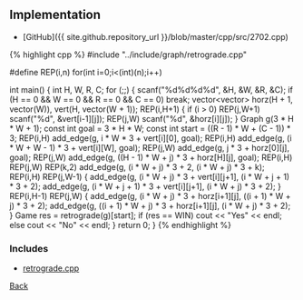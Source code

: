 

## Implementation

- [GitHub]({{ site.github.repository_url }}/blob/master/cpp/src/2702.cpp)

{% highlight cpp %}
#include "../include/graph/retrograde.cpp"

#define REP(i,n) for(int i=0;i<(int)(n);i++)

int main() {
  int H, W, R, C;
  for (;;) {
    scanf("%d%d%d%d", &H, &W, &R, &C);
    if (H == 0 && W == 0 && R == 0 && C == 0) break;
    vector<vector<int>> horz(H + 1, vector<int>(W)), vert(H, vector<int>(W + 1));
    REP(i,H+1) {
      if (i > 0) REP(j,W+1) scanf("%d", &vert[i-1][j]);
      REP(j,W) scanf("%d", &horz[i][j]);
    }
    Graph g(3 * H * W + 1);
    const int goal = 3 * H * W;
    const int start = ((R - 1) * W + (C - 1)) * 3;
    REP(i,H) add_edge(g, i * W * 3 + vert[i][0], goal);
    REP(i,H) add_edge(g, (i * W + W - 1) * 3 + vert[i][W], goal);
    REP(j,W) add_edge(g, j * 3 + horz[0][j], goal);
    REP(j,W) add_edge(g, ((H - 1) * W + j) * 3 + horz[H][j], goal);
    REP(i,H) REP(j,W) REP(k,2) add_edge(g, (i * W + j) * 3 + 2, (i * W + j) * 3 + k);
    REP(i,H) REP(j,W-1) {
      add_edge(g, (i * W + j) * 3 + vert[i][j+1], (i * W + j + 1) * 3 + 2);
      add_edge(g, (i * W + j + 1) * 3 + vert[i][j+1], (i * W + j) * 3 + 2);
    }
    REP(i,H-1) REP(j,W) {
      add_edge(g, (i * W + j) * 3 + horz[i+1][j], ((i + 1) * W + j) * 3 + 2);
      add_edge(g, ((i + 1) * W + j) * 3 + horz[i+1][j], (i * W + j) * 3 + 2);
    }
    Game res = retrograde(g)[start];
    if (res == WIN) cout << "Yes" << endl;
    else cout << "No" << endl;
  }
  return 0;
}
{% endhighlight %}

### Includes

- [retrograde.cpp](../include/graph/retrograde)

[Back](..)
